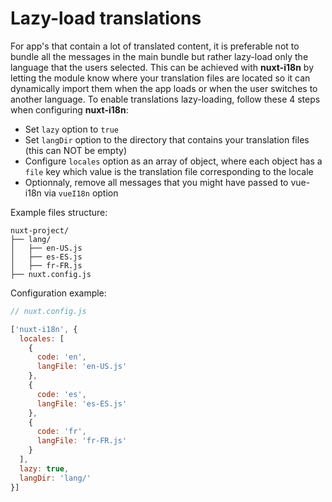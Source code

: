 # Lazy-load translations

For app's that contain a lot of translated content, it is preferable not to bundle all the messages in the main bundle but rather lazy-load only the language that the users selected.
This can be achieved with **nuxt-i18n** by letting the module know where your translation files are located so it can dynamically import them when the app loads or when the user switches to another language.
To enable translations lazy-loading, follow these 4 steps when configuring **nuxt-i18n**:

* Set `lazy` option to `true`
* Set `langDir` option to the directory that contains your translation files (this can NOT be empty)
* Configure `locales` option as an array of object, where each object has a `file` key which value is the translation file corresponding to the locale
* Optionnaly, remove all messages that you might have passed to vue-i18n via `vueI18n` option


Example files structure:

```
nuxt-project/
├── lang/
│   ├── en-US.js
│   ├── es-ES.js
│   ├── fr-FR.js
├── nuxt.config.js
```

Configuration example:

```js
// nuxt.config.js

['nuxt-i18n', {
  locales: [
    {
      code: 'en',
      langFile: 'en-US.js'
    },
    {
      code: 'es',
      langFile: 'es-ES.js'
    },
    {
      code: 'fr',
      langFile: 'fr-FR.js'
    }
  ],
  lazy: true,
  langDir: 'lang/'
}]
```
